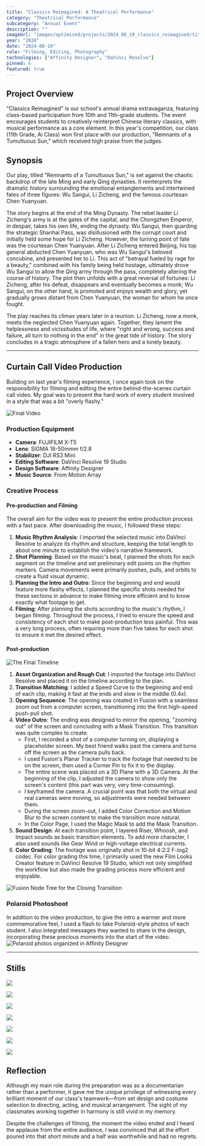 ```yaml
---
title: "Classics Reimagined: A Theatrical Performance"
category: "Theatrical Performance"
subcategory: "Annual Event"
description: ""
imageUrl: "images/optimized/projects/2024_08_19_classics_reimagined/titlecard.webp"
year: "2024"
date: "2024-08-19"
role: "Filming, Editing, Photography"
technologies: ["Affinity Designer", "DaVinci Resolve"]
pinned: 6
featured: true
---
```


## Project Overview
"Classics Reimagined" is our school's annual drama extravaganza, featuring class-based participation from 10th and 11th-grade students. The event encourages students to creatively reinterpret Chinese literary classics, with musical performance as a core element. In this year's competition, our class (11th Grade, Ai Class) won first place with our production, "Remnants of a Tumultuous Sun," which received high praise from the judges.

## Synopsis

Our play, titled "Remnants of a Tumultuous Sun," is set against the chaotic backdrop of the late Ming and early Qing dynasties. It reinterprets the dramatic history surrounding the emotional entanglements and intertwined fates of three figures: Wu Sangui, Li Zicheng, and the famous courtesan Chen Yuanyuan.

The story begins at the end of the Ming Dynasty. The rebel leader Li Zicheng's army is at the gates of the capital, and the Chongzhen Emperor, in despair, takes his own life, ending the dynasty. Wu Sangui, then guarding the strategic Shanhai Pass, was disillusioned with the corrupt court and initially held some hope for Li Zicheng. However, the turning point of fate was the courtesan Chen Yuanyuan. After Li Zicheng entered Beijing, his top general abducted Chen Yuanyuan, who was Wu Sangui's beloved concubine, and presented her to Li. This act of "betrayal fueled by rage for a beauty," combined with his family being held hostage, ultimately drove Wu Sangui to allow the Qing army through the pass, completely altering the course of history. The plot then unfolds with a great reversal of fortunes: Li Zicheng, after his defeat, disappears and eventually becomes a monk; Wu Sangui, on the other hand, is promoted and enjoys wealth and glory, yet gradually grows distant from Chen Yuanyuan, the woman for whom he once fought.

The play reaches its climax years later in a reunion. Li Zicheng, now a monk, meets the neglected Chen Yuanyuan again. Together, they lament the helplessness and vicissitudes of life, where "right and wrong, success and failure, all turn to nothing in the end" in the great tide of history. The story concludes in a tragic atmosphere of a fallen hero and a lonely beauty.

---
## Curtain Call Video Production
Building on last year's filming experience, I once again took on the responsibility for filming and editing the entire behind-the-scenes curtain call video. My goal was to present the hard work of every student involved in a style that was a bit "overly flashy."

![Final Video](https://drive.google.com/file/d/1aGQ9TryQcT7zw273gwb_uJrxAr64fmaa/view?usp=sharing)

### Production Equipment
- **Camera**: FUJIFILM X-T5
- **Lens**: SIGMA 18-50mmm f/2.8
- **Stabilizer**: DJI RS3 Mini
- **Editing Software**: DaVinci Resolve 19 Studio
- **Design Software**: Affinity Designer
- **Music Source**: From Motion Array

### Creative Process
#### Pre-production and Filming
The overall aim for the video was to present the entire production process with a fast pace. After downloading the music, I followed these steps:
1.  **Music Rhythm Analysis**: I imported the selected music into DaVinci Resolve to analyze its rhythm and structure, keeping the total length to about one minute to establish the video's narrative framework.
2.  **Shot Planning**: Based on the music's beat, I planned the shots for each segment on the timeline and set preliminary edit points on the rhythm markers. Camera movements were primarily pushes, pulls, and orbits to create a fluid visual dynamic.
3.  **Planning the Intro and Outro**: Since the beginning and end would feature more flashy effects, I planned the specific shots needed for these sections in advance to make filming more efficient and to know exactly what footage to get.
4.  **Filming**: After planning the shots according to the music's rhythm, I began filming. Throughout the process, I tried to ensure the speed and consistency of each shot to make post-production less painful. This was a very long process, often requiring more than five takes for each shot to ensure it met the desired effect.

#### Post-production
![The Final Timeline](images/optimized/projects/2024_08_19_classics_reimagined/full_timeline.webp)
1.  **Asset Organization and Rough Cut**: I imported the footage into DaVinci Resolve and placed it on the timeline according to the plan.
2.  **Transition Matching**: I added a Speed Curve to the beginning and end of each clip, making it fast at the ends and slow in the middle (0.4x).
3.  **Opening Sequence**: The opening was created in Fusion with a seamless zoom out from a computer screen, transitioning into the first high-speed push-pull shot.
4.  **Video Outro**: The ending was designed to mirror the opening, "zooming out" of the screen and concluding with a Mask Transition. This transition was quite complex to create:
    - First, I recorded a shot of a computer turning on, displaying a placeholder screen. My best friend walks past the camera and turns off the screen as the camera pulls back.
    - I used Fusion's Planar Tracker to track the footage that needed to be on the screen, then used a Corner Pin to fix it to the display.
    - The entire scene was placed on a 3D Plane with a 3D Camera. At the beginning of the clip, I adjusted the camera to show only the screen's content (this part was very, very time-consuming).
    - I keyframed the camera. A crucial point was that both the virtual and real cameras were moving, so adjustments were needed between them.
    - During the screen zoom-out, I added Color Correction and Motion Blur to the screen content to make the transition more natural.
    - In the Color Page, I used the Magic Mask to add the Mask Transition.
5.  **Sound Design**: At each transition point, I layered Riser, Whoosh, and Impact sounds as basic transition elements. To add more character, I also used sounds like Gear Wind or high-voltage electrical currents.
6.  **Color Grading**: The footage was originally shot in 10-bit 4:2:2 F-log2 codec. For color grading this time, I primarily used the new Film Looks Creator feature in DaVinci Resolve 19 Studio, which not only simplified the workflow but also made the grading process more efficient and enjoyable.

![Fusion Node Tree for the Closing Transition](images/optimized/projects/2024_08_19_classics_reimagined/closing_squence_fusion_comp.webp)

### Polaroid Photoshoot
In addition to the video production, to give the intro a warmer and more commemorative feel, I used a flash to take Polaroid-style photos of each student. I also integrated messages they wanted to share in the design, incorporating these precious moments into the start of the video.
![Polaroid photos organized in Affinity Designer](images/optimized/projects/2024_08_19_classics_reimagined/polaroid_design.webp)

---
## Stills

![](images/optimized/projects/2024_08_19_classics_reimagined/_DSF3005%2086%20Edited.webp)

![](images/optimized/projects/2024_08_19_classics_reimagined/_DSF3072%2090%20Edited.webp)

![](images/optimized/projects/2024_08_19_classics_reimagined/DSCF1949%206%20Edited.webp)

![](images/optimized/projects/2024_08_19_classics_reimagined/DSCF2915%2024%20Edited.webp)

![](images/optimized/projects/2024_08_19_classics_reimagined/DSCF2930%2029%20Edited.webp)

![](images/optimized/projects/2024_08_19_classics_reimagined/DSCF4477%2018%20Edited.webp)

![](images/optimized/projects/2024_08_19_classics_reimagined/DSCF4551%2022%20Edited.webp)

## Reflection
Although my main role during the preparation was as a documentarian rather than a performer, it gave me the unique privilege of witnessing every brilliant moment of our class's teamwork—from set design and costume selection to directing, acting, and musical arrangement. The sight of my classmates working together in harmony is still vivid in my memory.

Despite the challenges of filming, the moment the video ended and I heard the applause from the entire audience, I was convinced that all the effort poured into that short minute and a half was worthwhile and had no regrets.

